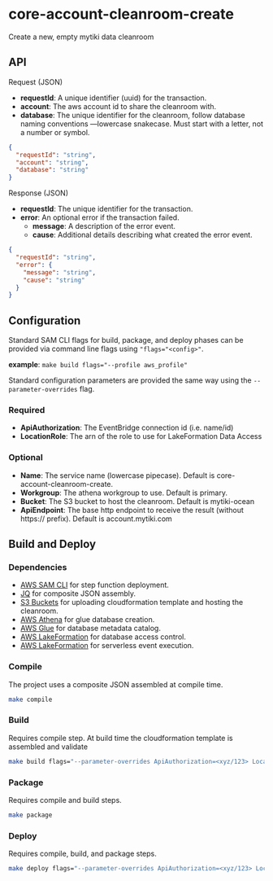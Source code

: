 # core-account-cleanroom-create
Create a new, empty mytiki data cleanroom

## API
Request (JSON)

- **requestId**: A unique identifier (uuid) for the transaction.
- **account**: The aws account id to share the cleanroom with.
- **database**: The unique identifier for the cleanroom, follow database naming conventions —lowercase snakecase. Must start with a letter, not a number or symbol. 

```json
{
  "requestId": "string",
  "account": "string",
  "database": "string"
}
```

Response (JSON)

- **requestId**: The unique identifier for the transaction.
- **error**: An optional error if the transaction failed.
  - **message**: A description of the error event.
  - **cause**: Additional details describing what created the error event.

```json
{
  "requestId": "string",
  "error": {
    "message": "string",
    "cause": "string"
  }
}
```

## Configuration
Standard SAM CLI flags for build, package, and deploy phases can be provided via command line flags using `"flags="<config>"`.

**example**: `make build flags="--profile aws_profile"`

Standard configuration parameters are provided the same way using the `--parameter-overrides` flag.

### Required
- **ApiAuthorization**: The EventBridge connection id (i.e. name/id)
- **LocationRole**: The arn of the role to use for LakeFormation Data Access

### Optional
- **Name**: The service name (lowercase pipecase). Default is core-account-cleanroom-create.
- **Workgroup**: The athena workgroup to use. Default is primary.
- **Bucket**: The S3 bucket to host the cleanroom. Default is mytiki-ocean
- **ApiEndpoint**: The base http endpoint to receive the result (without https:// prefix). Default is account.mytiki.com

## Build and Deploy

### Dependencies
- [AWS SAM CLI](https://docs.aws.amazon.com/serverless-application-model/latest/developerguide/install-sam-cli.html) for step function deployment.
- [JQ](https://jqlang.github.io/jq/) for composite JSON assembly.
- [S3 Buckets](https://aws.amazon.com/s3/) for uploading cloudformation template and hosting the cleanroom.
- [AWS Athena](https://aws.amazon.com/athena/) for glue database creation.
- [AWS Glue](https://aws.amazon.com/glue/) for database metadata catalog.
- [AWS LakeFormation](https://aws.amazon.com/lake-formation/) for database access control.
- [AWS LakeFormation](https://aws.amazon.com/step-functions/) for serverless event execution.

### Compile
The project uses a composite JSON assembled at compile time.

```bash
make compile
```

### Build
Requires compile step. At build time the cloudformation template is assembled and validate

```bash
make build flags="--parameter-overrides ApiAuthorization=<xyz/123> LocationRole=<abc>"
```

### Package
Requires compile and build steps.

```bash
make package
```

### Deploy
Requires compile, build, and package steps.

```bash
make deploy flags="--parameter-overrides ApiAuthorization=<xyz/123> LocationRole=<abc>"
```
